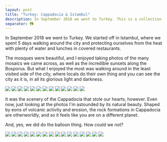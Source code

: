 ```yaml
---
layout: post
title: "Turkey: Cappadocia & Istambul"
description: In September 2018 we went to Turkey. This is a collection of photos from our trip!
separator: 📷
---
```


In September 2018 we went to Turkey. We started off in Istambul, where we spent 5 days walking around the city and protecting ourselves from the heat with plenty of water and lunches in covered restaurants.

The mosques were beautiful, and I enjoyed taking photos of the many mosaics we came across, as well as the incredible sunsets along the Bosporus. But what I enjoyed the most was walking around in the least visited side of the city, where locals do their own thing and you can see the city as it is, in all its glorious light and darkness.

![](images/photos/turkey/tu_1.jpg)
![](images/photos/turkey/tu_2.jpg)
![](images/photos/turkey/tu_19.jpg)
![](images/photos/turkey/tu_21.jpg)
![](images/photos/turkey/tu_22.jpg)
![](images/photos/turkey/tu_27.jpg)
![](images/photos/turkey/tu_30.jpg)
![](images/photos/turkey/tu_32.jpg)
![](images/photos/turkey/tu_33.jpg)
![](images/photos/turkey/tu_34.jpg)
![](images/photos/turkey/tu_39.jpg)
![](images/photos/turkey/tu_37.jpg)
![](images/photos/turkey/tu_40.jpg)

It was the scenery of the Cappadocia that stole our hearts, however. Even now, just looking at the photos I'm astounded by its natural beauty. Shaped by eons of volcanic activity and erosion, the rock formations in Cappadocia are otherworldly, and so it feels like you are on a different planet.

And, yes, we did do the balloon thing. How could we not?

![](images/photos/turkey/tu_47.jpg)
![](images/photos/turkey/tu_46.jpg)
![](images/photos/turkey/tu_45.jpg)
![](images/photos/turkey/tu_44.jpg)
![](images/photos/turkey/tu_48.jpg)
![](images/photos/turkey/tu_52.jpg)
![](images/photos/turkey/tu_50.jpg)
![](images/photos/turkey/tu_49.jpg)
![](images/photos/turkey/tu_54.jpg)
![](images/photos/turkey/tu_61.jpg)
![](images/photos/turkey/tu_57.jpg)
![](images/photos/turkey/tu_66.jpg)
![](images/photos/turkey/tu_64.jpg)
![](images/photos/turkey/tu_71.jpg)
![](images/photos/turkey/tu_72.jpg)
![](images/photos/turkey/tu_97.jpg)
